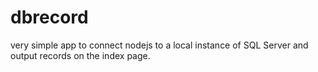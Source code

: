 # dbrecord


very simple app to connect nodejs to a local instance of SQL Server and output records on the index page.
